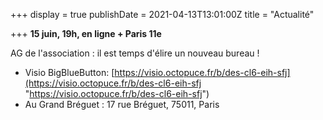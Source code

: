 +++
display = true
publishDate = 2021-04-13T13:01:00Z
title = "Actualité"

+++
**15 juin, 19h, en ligne + Paris 11e**

AG de l'association : il est temps d'élire un nouveau bureau ! 

* Visio BigBlueButton: [https://visio.octopuce.fr/b/des-cl6-eih-sfj](https://visio.octopuce.fr/b/des-cl6-eih-sfj "https://visio.octopuce.fr/b/des-cl6-eih-sfj")
* Au Grand Bréguet : 17 rue Bréguet, 75011, Paris 